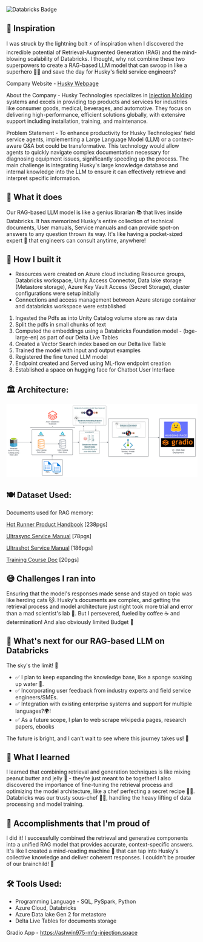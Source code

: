 ![Databricks Badge](https://img.shields.io/badge/made%20with-Databricks-red)

## 🎉 Inspiration
I was struck by the lightning bolt ⚡ of inspiration when I discovered the incredible potential of Retrieval-Augmented Generation (RAG) and the mind-blowing scalability of Databricks. I thought, why not combine these two superpowers to create a RAG-based LLM model that can swoop in like a superhero 🦸‍♂️ and save the day for Husky's field service engineers? 

Company Website - [Husky Webpage](https://www.husky.co/en/)

About the Company - Husky Technologies specializes in [Injection Molding](https://en.wikipedia.org/wiki/Injection_moulding) systems and excels in providing top products and services for industries like consumer goods, medical, beverages, and automotive. They focus on delivering high-performance, efficient solutions globally, with extensive support including installation, training, and maintenance.

Problem Statement - To enhance productivity for Husky Technologies' field service agents, implementing a Large Language Model (LLM) or a context-aware Q&A bot could be transformative. This technology would allow agents to quickly navigate complex documentation necessary for diagnosing equipment issues, significantly speeding up the process. The main challenge is integrating Husky's large knowledge database and internal knowledge into the LLM to ensure it can effectively retrieve and interpret specific information.

## 🤖 What it does
Our RAG-based LLM model is like a genius librarian 📚 that lives inside Databricks. It has memorized Husky's entire collection of technical documents, User manuals, Service manuals and can provide spot-on answers to any question thrown its way. It's like having a pocket-sized expert 🧠 that engineers can consult anytime, anywhere!

## 🧅 How I built it
- Resources were created on Azure cloud including Resource groups, Databricks workspace, Unity Access Connector, Data lake storage (Metastore storage), Azure Key Vault Access (Secret Storage), cluster configurations were setup initially
- Connections and access management between Azure storage container and databricks workspace were established

1. Ingested the Pdfs as into Unity Catalog volume store as raw data
2. Split the pdfs in small chunks of text
3. Computed the embeddings using a Databricks Foundation model - (bge-large-en) as part of our Delta Live Tables
4. Created a Vector Search index based on our Delta live Table
5. Trained the model with input and output examples
6. Registered the fine tuned LLM model
7. Endpoint created and Served using ML-flow endpoint creation
8. Established a space on hugging face for Chatbot User Interface

## 🏛️ Architecture:

![alt text](https://github.com/ashwin975/Databricks_RAG/blob/main/Databricks_RAG.svg)

## 🍽️ Dataset Used:

Documents used for RAG memory:

[Hot Runner Product Handbook](https://www.husky.co/globalassets/hotrunnerproducthandbook_19_4-external.pdf) [238pgs]

[Ultrasync Service Manual](https://www.husky.co/siteassets/documents/hr_ultrasynch_v2-2_eng_202103_5007549.pdf) [78pgs]

[Ultrashot Service Manual](https://www.husky.co/siteassets/userfileupload/hr_ultrashot_v1-1_eng.pdf) [186pgs]

[Training Course Doc](https://www.husky.co/contentassets/599f2271c8ed41a0afaaefc50d025f23/training-course-overview-2024.pdf) [20pgs]

## 😅 Challenges I ran into
Ensuring that the model's responses made sense and stayed on topic was like herding cats 🐱. Husky's documents are complex, and getting the retrieval process and model architecture just right took more trial and error than a mad scientist's lab 🧪. But I persevered, fueled by coffee ☕ and determination! And also obviously limited Budget 💸

## 🚀 What's next for our RAG-based LLM on Databricks
The sky's the limit! 🌟 

- ✅ I plan to keep expanding the knowledge base, like a sponge soaking up water 🧽.
- ✅ Incorporating user feedback from industry experts and field service engineers/SMEs.
- ✅ Integration with existing enterprise systems and support for multiple languages?🌍! 
- ✅ As a future scope, I plan to web scrape wikipedia pages, research papers, ebooks

The future is bright, and I can't wait to see where this journey takes us! 🎈

## 🧠 What I learned
I learned that combining retrieval and generation techniques is like mixing peanut butter and jelly 🥪 - they're just meant to be together! I also discovered the importance of fine-tuning the retrieval process and optimizing the model architecture, like a chef perfecting a secret recipe 👨‍🍳. Databricks was our trusty sous-chef 👨‍🍳, handling the heavy lifting of data processing and model training.

## 🎉 Accomplishments that I'm proud of
I did it! I successfully combined the retrieval and generative components into a unified RAG model that provides accurate, context-specific answers. It's like I created a mind-reading machine 🔮 that can tap into Husky's collective knowledge and deliver coherent responses. I couldn't be prouder of our brainchild! 👶

## 🛠️ Tools Used:
 - Programming Language - SQL, PySpark, Python
 - Azure Cloud, Databricks
 - Azure Data lake Gen 2 for metastore
 - Delta Live Tables for documents storage

Gradio App - https://ashwin975-mfg-injection.space
